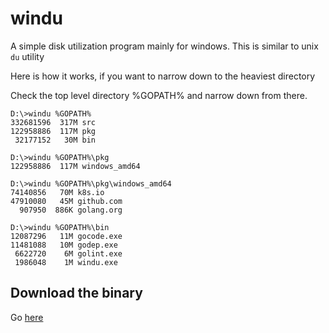 # windu
A simple disk utilization program mainly for windows.
This is similar to unix `du` utility


Here is how it works, if you want to narrow down to the heaviest directory

Check the top level directory %GOPATH% and narrow down from there. 
```
D:\>windu %GOPATH%
332681596  317M src
122958886  117M pkg
 32177152   30M bin

D:\>windu %GOPATH%\pkg
122958886  117M windows_amd64

D:\>windu %GOPATH%\pkg\windows_amd64
74140856   70M k8s.io
47910080   45M github.com
  907950  886K golang.org

D:\>windu %GOPATH%\bin
12087296   11M gocode.exe
11481088   10M godep.exe
 6622720    6M golint.exe
 1986048    1M windu.exe
```
## Download the binary
Go [here](https://github.com/dhilipkumars/windu/releases/tag/alpha-0.1)
